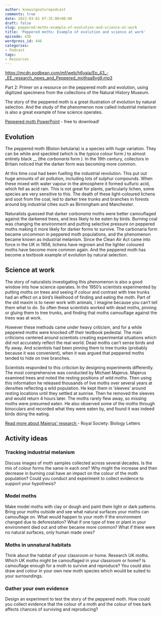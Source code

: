 ```yaml
---
author: knowingnaturepodcast
comments: true
date: 2021-03-01 07:35:00+00:00
draft: false
slug: peppered-moths-example-of-evolution-and-science-at-work
title: 'Peppered moths: Example of evolution and science at work'
episode: 43b
wordpress_id: 446
categories:
- Podcast
tags:
- Resources
---
```


https://mcdn.podbean.com/mf/web/h6yaja/Ep_43_-_EE_research_news_and_Peppered_mothsa8vg9.mp3

Part 2: Primer on a resource on the peppered moth and evolution, using
digitized specimens from the collections of the Natural History Museum.

The story of the peppered moth is a great illustration of evolution by natural
selection. And the study of the phenomenon now called industrial melanism is
also a great example of how science operates.

[Peppered moth PowerPoint](https://knowingnaturepodcast.files.wordpress.com/2021/02/peppered-moths.pptx) \- free to download!

## Evolution

The peppered moth (Biston betularia) is a species with huge variation. They
can be white and speckled (which is the _typica_ colour form _)_ to almost
entirely black __ (the _carbonaria_ form _)._ In the 19th century, collectors
in Britain noticed that the darker form was becoming more common.  

At this time coal had been fuelling the industrial revolution. This put out
huge amounts of air pollution, including lots of sulphur compounds. When these
mixed with water vapour in the atmosphere it formed sulfuric acid, which fell
as acid rain. This is not great for plants, particularly lichen, some species
are very sensitive to this. The death of these light-coloured lichens and soot
from the coal, led to darker tree trunks and branches in forests around big
industrial cities such as Birmingham and Manchester.

Naturalists guessed that darker _carbonaria_ moths were better camouflaged
against the darkened trees, and less likely to be eaten by birds. Burning coal
was changing the environment and putting selective pressure on peppered moths
making it more likely for darker forms to survive. The carbonaria form became
uncommon in peppered moth populations, and the phenomenon became known as
industrial melanism. Since the Clean Air Act came into force in the UK in
1956, lichens have regrown and the lighter coloured moths have become more
common again. And the peppered moth has become a textbook example of evolution
by natural selection.

## Science at work

The story of naturalists investigating this phenomenon is also a good window
into how science operates. In the 1950’s scientists experimented by putting
moths on trees and seeing if colour and contrast with tree trunks had an
effect on a bird’s likelihood of finding and eating the moth. Part of the old
maxim is to never work with animals, I imagine because you can’t tell them
what to do. So often these scientists worked with dead moths, pinning or
gluing them to tree trunks, and finding that moths camouflage against the
trees was at work.

However these methods came under heavy criticism, and for a while peppered
moths were knocked off their textbook pedestal. The main criticisms centered
around scientists creating experimental situations which did not accurately
reflect the real world. Dead moths can’t sense birds and fly away. And
scientists had been pinning them to tree trunks (probably because it was
convenient), when it was argued that peppered moths tended to hide on tree
branches.

Scientists responded to this criticism by designing experiments differently.
The most comprehensive was conducted by Michael Majerus. Majerus examined
trees and noted the resting positions of wild moths. Then using this
information he released thousands of live moths over several years at
densities reflecting a wild population. He kept them in ‘sleeves’ around
resting locations until they settled at sunrise. Then he removed the sleeves
and would return 4 hours later. The moths rarely flew away, so missing moths
were presumed eaten. He also observed some of the moths through binoculars and
recorded what they were eaten by, and found it was indeed birds doing the
eating.

[Read more about Majerus' research ](https://royalsocietypublishing.org/doi/10.1098/rsbl.2011.1136)\- Royal Society: Biology Letters

## Activity ideas

### Tracking industrial melanism

Discuss images of moth samples collected across several decades. Is the mix of
colour forms the same in each one? Why might the increase and then decrease in
burning coal have an impact on the colour of the moth population? Could you
conduct and experiment to collect evidence to support your hypothesis?

### Model moths

Make model moths with clay or dough and paint them light or dark patterns.
Bring your moths outside and see what natural surfaces your moths can
camouflage on. What would happen to your moth if the environment changed due
to deforestation? What if one type of tree or plant in your environment died
out and other became more common? What if there were no natural surfaces, only
human made ones?

### Moths in unnatural habitats

Think about the habitat of your classroom or home. Research UK moths. Which UK
moths might be camouflaged in your classroom or home? Is camouflage enough for
a moth to survive and reproduce? You could also draw and colour in your own
new moth species which would be suited to your surroundings.

### Gather your own evidence

Design an experiment to test the story of the peppered moth. How could you
collect evidence that the colour of a moth and the colour of tree bark affects
chances of surviving and reproducing?

